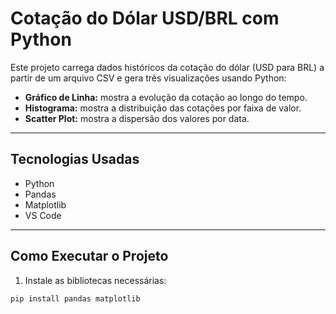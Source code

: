 # Cotação do Dólar USD/BRL com Python

Este projeto carrega dados históricos da cotação do dólar (USD para BRL) a partir de um arquivo CSV e gera três visualizações usando Python:

- **Gráfico de Linha:** mostra a evolução da cotação ao longo do tempo.
- **Histograma:** mostra a distribuição das cotações por faixa de valor.
- **Scatter Plot:** mostra a dispersão dos valores por data.

---

## Tecnologias Usadas

- Python
- Pandas
- Matplotlib
- VS Code

---

## Como Executar o Projeto

1. Instale as bibliotecas necessárias:

```bash
pip install pandas matplotlib
